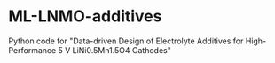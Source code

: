 # ML-LNMO-additives
Python code for "Data-driven Design of Electrolyte Additives for High-Performance 5 V LiNi0.5Mn1.5O4 Cathodes"
